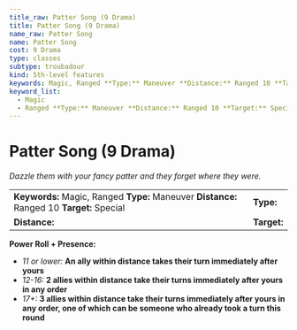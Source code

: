 ```yaml
---
title_raw: Patter Song (9 Drama)
title: Patter Song (9 Drama)
name_raw: Patter Song
name: Patter Song
cost: 9 Drama
type: classes
subtype: troubadour
kind: 5th-level features
keywords: Magic, Ranged **Type:** Maneuver **Distance:** Ranged 10 **Target:** Special
keyword_list:
  - Magic
  - Ranged **Type:** Maneuver **Distance:** Ranged 10 **Target:** Special
---
```


# Patter Song (9 Drama)

*Dazzle them with your fancy patter and they forget where they were.*

|                                                                                            |             |
| :----------------------------------------------------------------------------------------- | :---------- |
| **Keywords:** Magic, Ranged **Type:** Maneuver **Distance:** Ranged 10 **Target:** Special | **Type:**   |
| **Distance:**                                                                              | **Target:** |

**Power Roll + Presence:**

- *11 or lower:* **An ally within distance takes their turn immediately after yours**
- *12-16:* **2 allies within distance take their turns immediately after yours in any order**
- *17+:* **3 allies within distance take their turns immediately after yours in any order, one of which can be someone who already took a turn this round**
